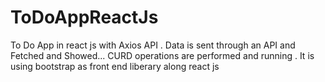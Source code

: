 # ToDoAppReactJs
To Do App in react js with Axios API . Data is sent through an API and Fetched and Showed... CURD operations are performed and running . It is using bootstrap as front end liberary along react js
